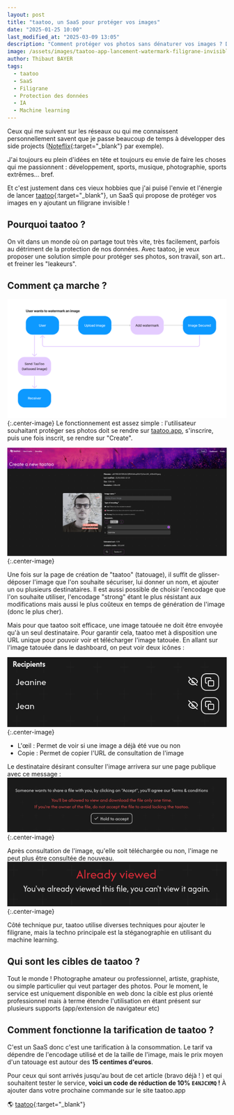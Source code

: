 ```yaml
---
layout: post
title: "taatoo, un SaaS pour protéger vos images"
date: "2025-01-25 10:00"
last_modified_at: "2025-03-09 13:05"
description: "Comment protéger vos photos sans dénaturer vos images ? Découvrez taatoo, un service qui protège vos images des leaks."
image: /assets/images/taatoo-app-lancement-watermark-filigrane-invisible/main.jpg
author: Thibaut BAYER
tags:
  - taatoo
  - SaaS
  - Filigrane
  - Protection des données
  - IA
  - Machine learning
---
```

Ceux qui me suivent sur les réseaux ou qui me connaissent personnellement savent que je passe beaucoup de temps à développer des side projects ([Noteflix](https://btor.fr/2020/04/07/noteflix-allocine-netflix/){:target="_blank"} par exemple).

J'ai toujours eu plein d'idées en tête et toujours eu envie de faire les choses qui me passionnent : développement, sports, musique, photographie, sports extrêmes... bref.

Et c'est justement dans ces vieux hobbies que j'ai puisé l'envie et l'énergie de lancer [taatoo](https://taatoo.app/){:target="_blank"}, un SaaS qui propose de protéger vos images en y ajoutant un filigrane invisible !

## Pourquoi taatoo ?
On vit dans un monde où on partage tout très vite, très facilement, parfois au détriment de la protection de nos données.
Avec taatoo, je veux proposer une solution simple pour protéger ses photos, son travail, son art.. et freiner les "leakeurs".

## Comment ça marche ?
![](/assets/images/taatoo-app-lancement-watermark-filigrane-invisible/schema.png){:.center-image}
Le fonctionnement est assez simple : l'utilisateur souhaitant protéger ses photos doit se rendre sur [taatoo.app](https://taatoo.app),
s'inscrire, puis une fois inscrit, se rendre sur "Create".

![](/assets/images/taatoo-app-lancement-watermark-filigrane-invisible/create.png){:.center-image}

Une fois sur la page de création de "taatoo" (tatouage), il suffit de glisser-déposer l'image que l'on souhaite sécuriser,
lui donner un nom, et ajouter un ou plusieurs destinataires.
Il est aussi possible de choisir l'encodage que l'on souhaite utiliser, l'encodage "strong" étant le plus résistant aux modifications
mais aussi le plus coûteux en temps de génération de l'image (donc le plus cher).

Mais pour que taatoo soit efficace, une image tatouée ne doit être envoyée qu'à un seul destinataire. Pour garantir cela, taatoo met à disposition une URL unique pour pouvoir voir et télécharger l'image tatouée.
En allant sur l'image tatouée dans le dashboard, on peut voir deux icônes :

![](/assets/images/taatoo-app-lancement-watermark-filigrane-invisible/recipient-links.png){:.center-image}
* L'œil : Permet de voir si une image a déjà été vue ou non
* Copie : Permet de copier l'URL de consultation de l'image

Le destinataire désirant consulter l'image arrivera sur une page publique avec ce message :
![](/assets/images/taatoo-app-lancement-watermark-filigrane-invisible/view.png){:.center-image}

Après consultation de l'image, qu'elle soit téléchargée ou non, l'image ne peut plus être consultée de nouveau.
![](/assets/images/taatoo-app-lancement-watermark-filigrane-invisible/already-viewed.png){:.center-image}

Côté technique pur, taatoo utilise diverses techniques pour ajouter le filigrane, mais la techno principale est la stéganographie en utilisant du machine learning.

## Qui sont les cibles de taatoo ?
Tout le monde ! Photographe amateur ou professionnel, artiste, graphiste, ou simple particulier qui veut partager des photos.
Pour le moment, le service est uniquement disponible en web donc la cible est plus orienté professionnel mais à terme étendre l'utilisation en étant présent sur plusieurs supports (app/extension de navigateur etc)

## Comment fonctionne la tarification de taatoo ?
C'est un SaaS donc c'est une tarification à la consommation. Le tarif va dépendre de l'encodage utilisé et de la taille de l'image,
mais le prix moyen d'un tatouage est autour des **15 centimes d'euros**.

Pour ceux qui sont arrivés jusqu'au bout de cet article (bravo déjà ! ) et qui souhaitent tester le service, **voici un code de réduction de 10% `E4NJCXMQ` !**
À ajouter dans votre prochaine commande sur le site taatoo.app

🌎 [taatoo](https://taatoo.app/){:target="_blank"}
